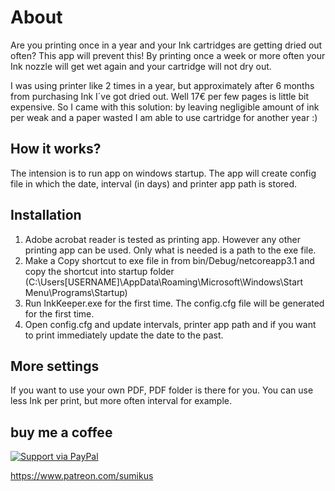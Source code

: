 # About
Are you printing once in a year and your Ink cartridges are getting dried out often? This app will prevent this!
By printing once a week or more often your Ink nozzle will get wet again and your cartridge will not dry out. 

I was using printer like 2 times in a year, but approximately after 6 months from purchasing Ink I´ve got dried out. Well 17€ per few pages is little bit expensive. So I came with this solution: by leaving negligible amount of ink per weak and a paper wasted I am able to use cartridge for another year :) 

## How it works?
The intension is to run app on windows startup. The app will create config file in which the date, interval (in days) and printer app path is stored. 

## Installation
1. Adobe acrobat reader is tested as printing app. However any other printing app can be used. Only what is needed is a path to the exe file.
2. Make a Copy shortcut to exe file in from bin/Debug/netcoreapp3.1 and copy the shortcut into startup folder (C:\Users\[USERNAME]\AppData\Roaming\Microsoft\Windows\Start Menu\Programs\Startup)
3. Run InkKeeper.exe for the first time. The config.cfg file will be generated for the first time. 
4. Open config.cfg and update intervals, printer app path and if you want to print immediately update the date to the past.

## More settings
If you want to use your own PDF, PDF folder is there for you. You can use less Ink per print, but more often interval for example.



## buy me a coffee
[![Support via PayPal](https://cdn.rawgit.com/twolfson/paypal-github-button/1.0.0/dist/button.svg)](https://www.paypal.me/Sumerov)

https://www.patreon.com/sumikus
